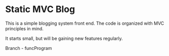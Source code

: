 # Static MVC Blog

This is a simple blogging system front end. The code is organized with MVC principles in mind.

It starts small, but will be gaining new features regularly.

Branch - funcProgram
